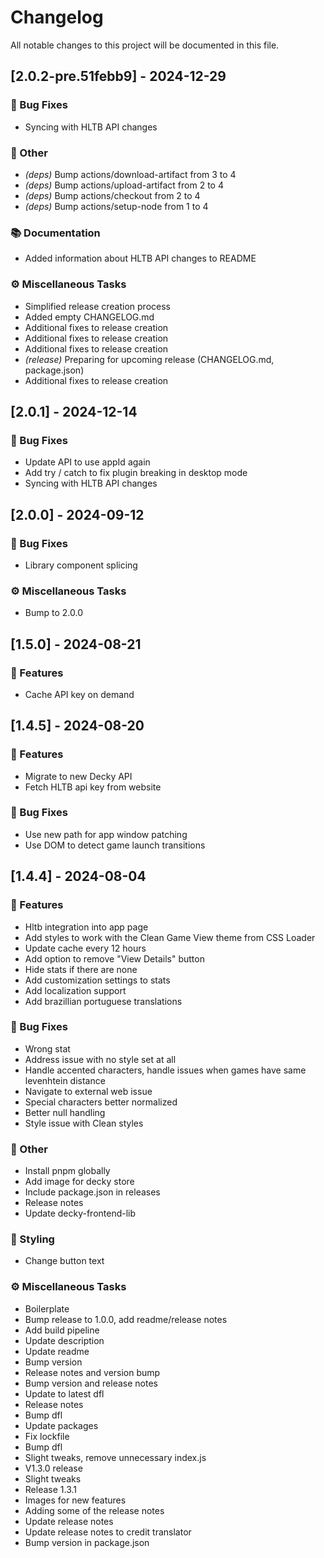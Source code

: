 # Changelog

All notable changes to this project will be documented in this file.

## [2.0.2-pre.51febb9] - 2024-12-29

### 🐛 Bug Fixes

- Syncing with HLTB API changes

### 💼 Other

- *(deps)* Bump actions/download-artifact from 3 to 4
- *(deps)* Bump actions/upload-artifact from 2 to 4
- *(deps)* Bump actions/checkout from 2 to 4
- *(deps)* Bump actions/setup-node from 1 to 4

### 📚 Documentation

- Added information about HLTB API changes to README

### ⚙️ Miscellaneous Tasks

- Simplified release creation process
- Added empty CHANGELOG.md
- Additional fixes to release creation
- Additional fixes to release creation
- Additional fixes to release creation
- *(release)* Preparing for upcoming release (CHANGELOG.md, package.json)
- Additional fixes to release creation

## [2.0.1] - 2024-12-14

### 🐛 Bug Fixes

- Update API to use appId again
- Add try / catch to fix plugin breaking in desktop mode
- Syncing with HLTB API changes

## [2.0.0] - 2024-09-12

### 🐛 Bug Fixes

- Library component splicing

### ⚙️ Miscellaneous Tasks

- Bump to 2.0.0

## [1.5.0] - 2024-08-21

### 🚀 Features

- Cache API key on demand

## [1.4.5] - 2024-08-20

### 🚀 Features

- Migrate to new Decky API
- Fetch HLTB api key from website

### 🐛 Bug Fixes

- Use new path for app window patching
- Use DOM to detect game launch transitions

## [1.4.4] - 2024-08-04

### 🚀 Features

- Hltb integration into app page
- Add styles to work with the Clean Game View theme from CSS Loader
- Update cache every 12 hours
- Add option to remove "View Details" button
- Hide stats if there are none
- Add customization settings to stats
- Add localization support
- Add brazillian portuguese translations

### 🐛 Bug Fixes

- Wrong stat
- Address issue with no style set at all
- Handle accented characters, handle issues when games have same levenhtein distance
- Navigate to external web issue
- Special characters better normalized
- Better null handling
- Style issue with Clean styles

### 💼 Other

- Install pnpm globally
- Add image for decky store
- Include package.json in releases
- Release notes
- Update decky-frontend-lib

### 🎨 Styling

- Change button text

### ⚙️ Miscellaneous Tasks

- Boilerplate
- Bump release to 1.0.0, add readme/release notes
- Add build pipeline
- Update description
- Update readme
- Bump version
- Release notes and version bump
- Bump version and release notes
- Update to latest dfl
- Release notes
- Bump dfl
- Update packages
- Fix lockfile
- Bump dfl
- Slight tweaks, remove unnecessary index.js
- V1.3.0 release
- Slight tweaks
- Release 1.3.1
- Images for new features
- Adding some of the release notes
- Update release notes
- Update release notes to credit translator
- Bump version in package.json

<!-- generated by git-cliff -->
